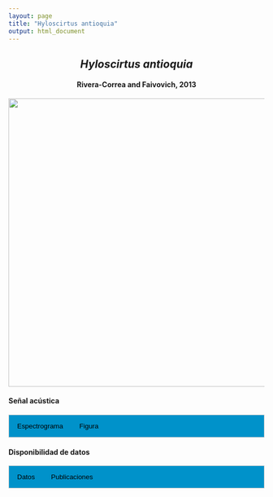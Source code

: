 ```yaml
---
layout: page
title: "Hyloscirtus antioquia"
output: html_document
---
```


<style>
/* Simplified CSS for tabs */
.tab {
  overflow: hidden;
  border: 1px solid #ccc;
  background-color: #0092ca;
}
.tab button {
  background-color: inherit;
  float: left;
  border: none;
  cursor: pointer;
  padding: 14px 16px;
  transition: background-color 0.3s;
}
.tab button:hover {
  background-color: #ddd;
}
.tab button.active {
  background-color: #ccc;
}
.tabcontent {
  display: none;
  padding: 6px 12px;
  border: 1px solid #ccc;
  border-top: none;
}
.audio-container {
  margin-bottom: 10px;
}
body h1 {
  display: none;
}
</style>

<script>
function openTab(evt, tabName) {
  document.querySelectorAll('.tabcontent').forEach(tab => tab.style.display = "none");
  document.querySelectorAll('.tablinks').forEach(link => link.classList.remove('active'));
  document.getElementById(tabName).style.display = "block";
  evt.currentTarget.classList.add('active');
}
</script>

<!-- Species presentation -->
<div style="text-align: center;">
  <h2><i>Hyloscirtus antioquia</i></h2>
  <h4>Rivera-Correa and Faivovich, 2013</h4>
  <img src="{{ site.baseurl }}/images/especie_Hyloscirtus_antioquia.png" style="width:15cm;">
</div>

#### Señal acústica

<!-- Tabs section -->
<div class="tab">
  <button class="tablinks" onclick="openTab(event, 'Espectro')">Espectrograma</button>
  <button class="tablinks" onclick="openTab(event, 'fig')">Figura</button>
</div>

<!-- Seccion Espectrograma -->
<div id="Espectro" class="tabcontent" style="text-align: center;">
  <video width="100%" height="auto" controls>
    <source src="{{ site.baseurl }}/Espectrograms/dyna_Hyloscirtus_antioquia.mp4" type="video/mp4">
    Tu navegador no soporta el elemento de video.
  </video>
</div>

<!-- Seccion Figura -->
<div id="fig" class="tabcontent" style="text-align: center;">
  <img src="{{ site.baseurl }}/images/spec_Hyloscirtus_antioquia.png" style="width:15cm;">
</div>

#### Disponibilidad de datos

<!-- Tabs section -->
<div class="tab">
  <button class="tablinks" onclick="openTab(event, 'dat')">Datos</button>
  <button class="tablinks" onclick="openTab(event, 'pubs')">Publicaciones</button>
</div>

<!-- Seccion Datos -->
<div id="dat" class="tabcontent">
  <p><strong>Disponibles en Figshare</strong></p>
  <p>Rivera-Correa, M. (2024). Hyloscirtus antioquia. figshare. Media.  
    <a href="https://doi.org/10.6084/m9.figshare.27798693.v4" target="_blank">https://doi.org/10.6084/m9.figshare.27798693.v4</a>
  </p>
</div>

<!-- Seccion Publicaciones -->
<div id="pubs" class="tabcontent">
  
  <p><strong>Rivera-Correa, M., Vargas-Salinas, F., Grant, T.</strong> 2017. Statistical differences and biological implications: a comparative analysis of the advertisement calls of two Andean stream treefrogs (Hylidae: <i>Hyloscirtus</i>) and the evolution of acoustic characters. <a href="https://www.salamandra-journal.com/index.php/contents/2017-vol-53/1827-rivera-correa-m-f-vargas-salinas-t-grant" target="_blank"><i>Salamandra</i> 53: 237-244</a></p>
  
  <p><strong>***</strong><i>El artículo donde se publicó el canto de advertencia no disponibiliza los audios o datos asociados.</i></p>
</div>
